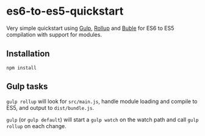 # es6-to-es5-quickstart
Very simple quickstart using [Gulp](https://github.com/gulpjs/gulp), [Rollup](http://rollupjs.org/) and [Buble](buble.surge.sh) for ES6 to ES5 compilation with support for modules.

## Installation
`npm install`

## Gulp tasks
`gulp rollup` will look for `src/main.js`, handle module loading and compile to ES5, and output to `dist/bundle.js`.

`gulp` (or `gulp default`) will start a `gulp watch` on the watch path and call `gulp rollup` on each change.
